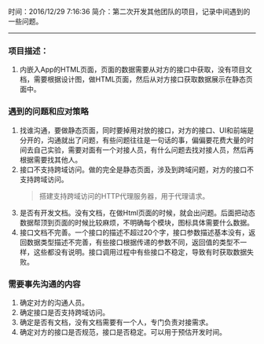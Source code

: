 时间：2016/12/29 7:16:36
简介：第二次开发其他团队的项目，记录中间遇到的一些问题。
************************

### 项目描述：
1. 内嵌入App的HTML页面，页面的数据需要从对方的接口中获取，没有项目文档，需要根据设计图，做HTML页面，然后从对方接口获取数据展示在静态页面中。

### 遇到的问题和应对策略  
1. 找谁沟通，要做静态页面，同时要掉用对放的接口，对方的接口、UI和前端是分开的，沟通就出了问题，有些问题往往是一句话的事，偏偏要花费大量的时间去自己实验，需要对面有一个对接人员，有什么问题去找对接人员，然后再根据需要找其他人。
1. 接口不支持跨域访问。做的完全是静态页面，涉及到跨域问题，对方的接口不支持跨域访问。
 	> 搭建支持跨域访问的HTTP代理服务器，用于代理请求。
3. 是否有开发文档。没有文档，在做Html页面的时候，就会出问题。后面把动态数据帮顶到页面的时候比较麻烦，不明确每个模块，图标具体需要什么数据。
3. 接口文档不完善。一个接口的描述不超过20个字，接口参数描述基本没有，返回数据类型描述不完善，有些接口根据传递的参数不同，返回值的类型不一样，这些都没有说明。接口调用过程中有些接口不稳定，导致有时获取数据失败。


### 需要事先沟通的内容
1. 确定对方的沟通人员。
1. 确定接口是否支持跨域访问。
2. 确定是否有文档，没有文档需要有一个人，专门负责对接需求。
2. 确定对方的接口是否规范，接口是否稳定。可以用于预估开发时间。
 